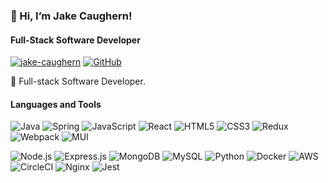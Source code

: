 ### 👋 Hi, I’m Jake Caughern!
#### Full-Stack Software Developer

[![jake-caughern](https://img.shields.io/badge/jake--caughern-blue?style=flat-square&logo=linkedin)](https://www.linkedin.com/in/jake-caughern/)
[![GitHub](https://img.shields.io/badge/jcaughern-%23121011.svg?style=flat-square&logo=github&logoColor=white)](https://github.com/jcaughern)

🏢 Full-stack Software Developer.

#### Languages and Tools
![Java](https://img.shields.io/badge/Java-ED8B00?style=flat-square&logo=openjdk&logoColor=white)
![Spring](https://img.shields.io/badge/Spring-6DB33F?style=flat&logo=spring&logoColor=white)
![JavaScript](https://img.shields.io/badge/JavaScript-F7DF1E?style=flat-square&logo=javascript&logoColor=black)
![React](https://img.shields.io/badge/React-20232A?style=flat-square&logo=react&logoColor=61DAFB)
![HTML5](https://img.shields.io/badge/HTML5-E34F26?style=flat-square&logo=html5&logoColor=white)
![CSS3](https://img.shields.io/badge/CSS3-1572B6?style=flat-square&logo=css3&logoColor=white)
![Redux](https://img.shields.io/badge/Redux-593D88?style=flat-square&logo=redux&logoColor=white)
![Webpack](https://img.shields.io/badge/Webpack-%238DD6F9.svg?style=flat-square&logo=webpack&logoColor=black)
![MUI](https://img.shields.io/badge/MUI-%230081CB.svg?style=flat-square&logo=mui&logoColor=white)



![Node.js](https://img.shields.io/badge/Node.js-43853D?style=flat-square&logo=node.js&logoColor=white)
![Express.js](https://img.shields.io/badge/Express.js-%23404d59.svg?style=flat-square&logo=express&logoColor=%2361DAFB)
![MongoDB](https://img.shields.io/badge/MongoDB-4EA94B?style=flat-square&logo=mongodb&logoColor=white)
![MySQL](https://img.shields.io/badge/MySQL-00000F?style=flat-square&logo=mysql&logoColor=white)
![Python](https://img.shields.io/badge/Python-3670A0?style=flat-square&logo=python&logoColor=ffdd54)
![Docker](https://img.shields.io/badge/Docker-%230db7ed.svg?style=flat-square&logo=docker&logoColor=white)
![AWS](https://img.shields.io/badge/AWS-%23FF9900.svg?style=flat-square&logo=amazon-aws&logoColor=white)
![CircleCI](https://img.shields.io/badge/Circle%20CI-%23161616.svg?style=flat-square&logo=circleci&logoColor=white)
![Nginx](https://img.shields.io/badge/NGINX-%23009639.svg?style=flat-square&logo=nginx&logoColor=white)
![Jest](https://img.shields.io/badge/-Jest-%23C21325?style=flat-square&logo=jest&logoColor=white)

<!-- ![](https://github.com/jcaughern/github-stats/blob/master/generated/overview.svg)
![](https://github.com/jcaughern/github-stats/blob/master/generated/languages.svg) -->


